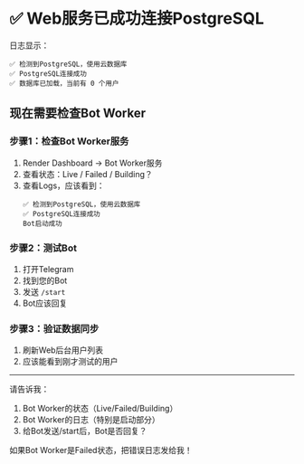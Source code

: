 # ✅ Web服务已成功连接PostgreSQL

日志显示：
```
✅ 检测到PostgreSQL，使用云数据库
✅ PostgreSQL连接成功
✅ 数据库已加载，当前有 0 个用户
```

## 现在需要检查Bot Worker

### 步骤1：检查Bot Worker服务
1. Render Dashboard → Bot Worker服务
2. 查看状态：Live / Failed / Building？
3. 查看Logs，应该看到：
   ```
   ✅ 检测到PostgreSQL，使用云数据库
   ✅ PostgreSQL连接成功
   Bot启动成功
   ```

### 步骤2：测试Bot
1. 打开Telegram
2. 找到您的Bot
3. 发送 `/start`
4. Bot应该回复

### 步骤3：验证数据同步
1. 刷新Web后台用户列表
2. 应该能看到刚才测试的用户

---

请告诉我：
1. Bot Worker的状态（Live/Failed/Building）
2. Bot Worker的日志（特别是启动部分）
3. 给Bot发送/start后，Bot是否回复？

如果Bot Worker是Failed状态，把错误日志发给我！
